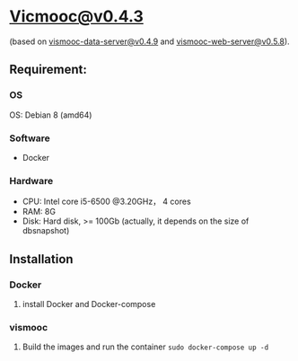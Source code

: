 # Vicmooc@v0.4.3

(based on [vismooc-data-server@v0.4.9](https://github.com/HKUST-VISLab/vismooc-data-server/releases/tag/v0.4.9) and 
[vismooc-web-server@v0.5.8](https://github.com/HKUST-VISLab/vismooc-web-server/releases/tag/v0.5.8)).

## Requirement:

### OS
OS: Debian 8 (amd64)

### Software
- Docker

### Hardware
- CPU: Intel core i5-6500 @3.20GHz， 4 cores
- RAM: 8G
- Disk: Hard disk, >= 100Gb (actually, it depends on the size of dbsnapshot)

## Installation

### Docker
1. install Docker and Docker-compose

### vismooc
1. Build the images and run the container `sudo docker-compose up -d`
